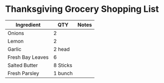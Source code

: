 # Thanksgiving Grocery Shopping List

| Ingredient | QTY | Notes |
| ---------- | --- | ----- |
| Onions | 2 | |
| Lemon | 2 | |
| Garlic | 2 head | |
| Fresh Bay Leaves | 6 | |
| Salted Butter | 8 Sticks | |
| Fresh Parsley | 1 bunch | |
